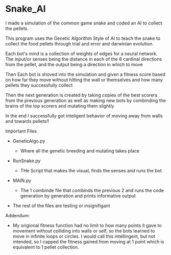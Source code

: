 # Snake_AI
I made a simulation of the common game snake and coded an AI to collect the pellets.

This program uses the Genetic Algorithm Style of AI to teach the snake to collect the food pellets through trial and error and darwinian evolution.

Each bot's mind is a collection of weights of edges for a neural network. The input/or senses being the distance in each of the 8 cardinal directions from the pellet, and the output being a direction in which to move

Then Each bot is shoved into the simulation and given a fitness score based on how far they move without hitting the wall or themselves and how many pellets they successfully collect

Then the next generation is created by taking copies of the best scorers from the previous generation as well as making new bots by combinding the brains of the top scorers and mutating them slightly

In the end I successfully got inteligent behavior of moving away from walls and towards pellets!!

Important Files
- GeneticAlgo.py
   - Where all the genetic breeding and mutating takes place
- RunSnake.py
   - THe Script that makes the visual, finds the senses and runs the bot
- MAIN.py
   - The 1 combinde file that combinds the previous 2 and runs the code generation by generation and prints informative output

- The rest of the files are testing or insignifigant


Addendum:
- My origional fitness function had no limit to how many points it gave to movement without colliding into walls or self, so the bots learned to move in infinite loops or circles. I would call this intellingent, but not intended, so I capped the fitness gained from moving at 1 point which is equivalent to 1 pellet collection.
